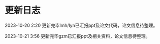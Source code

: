 # 更新日志

2023-10-20 2:20 更新完毕lmh/lyn已汇报ppt及论文代码，论文信息待整理。

2023-10-21 3:56 更新完毕gzm已汇报ppt及相关资料，论文信息待整理。

